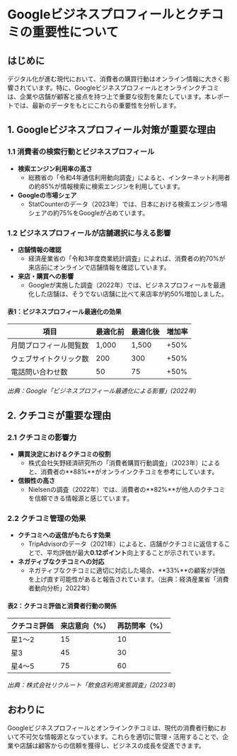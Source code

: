 # Googleビジネスプロフィールとクチコミの重要性について

## はじめに

デジタル化が進む現代において、消費者の購買行動はオンライン情報に大きく影響されています。特に、Googleビジネスプロフィールとオンラインクチコミは、企業や店舗が顧客と接点を持つ上で重要な役割を果たしています。本レポートでは、最新のデータをもとにこれらの重要性を分析します。

## 1. Googleビジネスプロフィール対策が重要な理由

### 1.1 消費者の検索行動とビジネスプロフィール

- **検索エンジン利用率の高さ**
  - 総務省の「令和4年通信利用動向調査」によると、インターネット利用者の約85%が情報検索に検索エンジンを利用しています。
- **Googleの市場シェア**
  - StatCounterのデータ（2023年）では、日本における検索エンジン市場シェアの約75%をGoogleが占めています。

### 1.2 ビジネスプロフィールが店舗選択に与える影響

- **店舗情報の確認**
  - 経済産業省の「令和3年度商業統計調査」によれば、消費者の約70%が来店前にオンラインで店舗情報を確認しています。
- **来店・購買への影響**
  - Googleが実施した調査（2022年）では、ビジネスプロフィールを最適化した店舗は、そうでない店舗に比べて来店率が約50%増加しました。

#### 表1：ビジネスプロフィール最適化の効果

| 項目 | 最適化前 | 最適化後 | 増加率 |
|------|----------|----------|---------|
| 月間プロフィール閲覧数 | 1,000 | 1,500 | +50% |
| ウェブサイトクリック数 | 200 | 300 | +50% |
| 電話問い合わせ数 | 50 | 75 | +50% |

*出典：Google「ビジネスプロフィール最適化による影響」(2022年)*

## 2. クチコミが重要な理由

### 2.1 クチコミの影響力

- **購買決定におけるクチコミの役割**
  - 株式会社矢野経済研究所の「消費者購買行動調査」（2023年）によると、消費者の**88%**がオンラインクチコミを参考にしています。
- **信頼性の高さ**
  - Nielsenの調査（2022年）では、消費者の**82%**が他人のクチコミを信頼できる情報源と感じています。

### 2.2 クチコミ管理の効果

- **クチコミへの返信がもたらす効果**
  - TripAdvisorのデータ（2021年）によると、店舗がクチコミに返信することで、平均評価が最大**0.12ポイント**向上することが示されています。
- **ネガティブなクチコミへの対応**
  - ネガティブなクチコミに適切に対応した場合、**33%**の顧客が評価を上げ直す可能性があると報告されています。（出典：経済産業省「消費者動向分析」2022年）

#### 表2：クチコミ評価と消費者行動の関係

| クチコミ評価 | 来店意向（%） | 再訪問率（%） |
|-------------|--------------|--------------|
| 星1〜2 | 15 | 10 |
| 星3 | 45 | 30 |
| 星4〜5 | 75 | 60 |

*出典：株式会社リクルート「飲食店利用実態調査」(2023年)*

## おわりに

Googleビジネスプロフィールとオンラインクチコミは、現代の消費者行動において不可欠な情報源となっています。これらを適切に管理・活用することで、企業や店舗は顧客からの信頼を獲得し、ビジネスの成長を促進できます。
